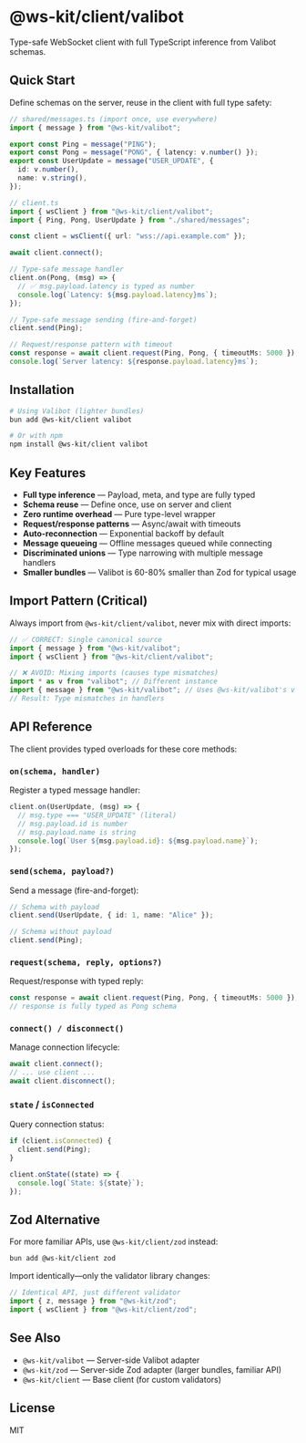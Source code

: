 # @ws-kit/client/valibot

Type-safe WebSocket client with full TypeScript inference from Valibot schemas.

## Quick Start

Define schemas on the server, reuse in the client with full type safety:

```typescript
// shared/messages.ts (import once, use everywhere)
import { message } from "@ws-kit/valibot";

export const Ping = message("PING");
export const Pong = message("PONG", { latency: v.number() });
export const UserUpdate = message("USER_UPDATE", {
  id: v.number(),
  name: v.string(),
});
```

```typescript
// client.ts
import { wsClient } from "@ws-kit/client/valibot";
import { Ping, Pong, UserUpdate } from "./shared/messages";

const client = wsClient({ url: "wss://api.example.com" });

await client.connect();

// Type-safe message handler
client.on(Pong, (msg) => {
  // ✅ msg.payload.latency is typed as number
  console.log(`Latency: ${msg.payload.latency}ms`);
});

// Type-safe message sending (fire-and-forget)
client.send(Ping);

// Request/response pattern with timeout
const response = await client.request(Ping, Pong, { timeoutMs: 5000 });
console.log(`Server latency: ${response.payload.latency}ms`);
```

## Installation

```bash
# Using Valibot (lighter bundles)
bun add @ws-kit/client valibot

# Or with npm
npm install @ws-kit/client valibot
```

## Key Features

- **Full type inference** — Payload, meta, and type are fully typed
- **Schema reuse** — Define once, use on server and client
- **Zero runtime overhead** — Pure type-level wrapper
- **Request/response patterns** — Async/await with timeouts
- **Auto-reconnection** — Exponential backoff by default
- **Message queueing** — Offline messages queued while connecting
- **Discriminated unions** — Type narrowing with multiple message handlers
- **Smaller bundles** — Valibot is 60-80% smaller than Zod for typical usage

## Import Pattern (Critical)

Always import from `@ws-kit/client/valibot`, never mix with direct imports:

```typescript
// ✅ CORRECT: Single canonical source
import { message } from "@ws-kit/valibot";
import { wsClient } from "@ws-kit/client/valibot";

// ❌ AVOID: Mixing imports (causes type mismatches)
import * as v from "valibot"; // Different instance
import { message } from "@ws-kit/valibot"; // Uses @ws-kit/valibot's v
// Result: Type mismatches in handlers
```

## API Reference

The client provides typed overloads for these core methods:

### `on(schema, handler)`

Register a typed message handler:

```typescript
client.on(UserUpdate, (msg) => {
  // msg.type === "USER_UPDATE" (literal)
  // msg.payload.id is number
  // msg.payload.name is string
  console.log(`User ${msg.payload.id}: ${msg.payload.name}`);
});
```

### `send(schema, payload?)`

Send a message (fire-and-forget):

```typescript
// Schema with payload
client.send(UserUpdate, { id: 1, name: "Alice" });

// Schema without payload
client.send(Ping);
```

### `request(schema, reply, options?)`

Request/response with typed reply:

```typescript
const response = await client.request(Ping, Pong, { timeoutMs: 5000 });
// response is fully typed as Pong schema
```

### `connect() / disconnect()`

Manage connection lifecycle:

```typescript
await client.connect();
// ... use client ...
await client.disconnect();
```

### `state` / `isConnected`

Query connection status:

```typescript
if (client.isConnected) {
  client.send(Ping);
}

client.onState((state) => {
  console.log(`State: ${state}`);
});
```

## Zod Alternative

For more familiar APIs, use `@ws-kit/client/zod` instead:

```bash
bun add @ws-kit/client zod
```

Import identically—only the validator library changes:

```typescript
// Identical API, just different validator
import { z, message } from "@ws-kit/zod";
import { wsClient } from "@ws-kit/client/zod";
```

## See Also

- `@ws-kit/valibot` — Server-side Valibot adapter
- `@ws-kit/zod` — Server-side Zod adapter (larger bundles, familiar API)
- `@ws-kit/client` — Base client (for custom validators)

## License

MIT
